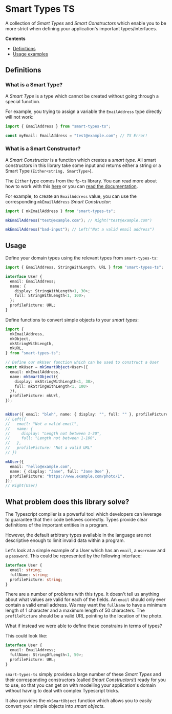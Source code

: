 # Smart Types TS

A collection of _Smart Types_ and _Smart Constructors_ which enable you to be more strict when defining
your application's important types/interfaces.

**Contents**

- [Definitions](#definitions)
- [Usage examples](#usage)

## Definitions

### What is a Smart Type?

A _Smart Type_ is a type which cannot be created without going through a special function.

For example, you trying to assign a variable the `EmailAddress` type directly
will not work:

```ts
import { EmailAddress } from "smart-types-ts";

const myEmail: EmailAddress = "test@example.com"; // TS Error!
```

### What is a Smart Constructor?

A _Smart Constructor_ is a function which creates a _smart type_. All smart constructors in this
library take some input and returns either a string or a Smart Type (`Either<string, SmartType>`).

The `Either` type comes from the `fp-ts` library. You can read more about how to work with this
[here](https://rlee.dev/writing/practical-guide-to-fp-ts-part-3#why-use-eithers) or you can
[read the documentation](https://gcanti.github.io/fp-ts/modules/Either.ts.html).

For example, to create an `EmailAddress` value, you can use the corresponding `mkEmailAddress`
_Smart Constructor_:

```ts
import { mkEmailAddress } from "smart-types-ts";

mkEmailAddress("test@example.com"); // Right("test@example.com")

mkEmailAddress("bad-input"); // Left("Not a valid email address")
```

## Usage

Define your domain types using the relevant types from `smart-types-ts`:

```ts
import { EmailAddress, StringWithLength, URL } from "smart-types-ts";

interface User {
  email: EmailAddress;
  name: {
    display: StringWithLength<1, 30>;
    full: StringWithLength<1, 100>;
  };
  profilePicture: URL;
}
```

Define functions to convert simple objects to your _smart types_:

```ts
import {
  mkEmailAddress,
  mkObject,
  mkStringWithLength,
  mkURL,
} from "smart-types-ts";

// Define our mkUser function which can be used to construct a User
const mkUser = mkSmartObject<User>({
  email: mkEmailAddress,
  name: mkSmartObject({
    display: mkStringWithLength<1, 30>,
    full: mkStringWithLength<1, 100>
  }),
  profilePicture: mkUrl,
});


mkUser({ email: "bleh", name: { display: "", full: "" }, profilePicture: "bad-url" });
// Left({
//   email: "Not a valid email",
//   name: {
//     display: "Length not between 1-30",
//     full: "Length not between 1-100",
//   },
//   profilePicture: "Not a valid URL"
// })

mkUser({
  email: "hello@example.com",
  name: { display: "Jane", full: "Jane Doe" },
  profilePicture: "https://www.example.com/photo/1",
});
// Right(User)
```

## What problem does this library solve?

The Typescript compiler is a powerful tool which developers can leverage to guarantee
that their code behaves correctly. Types provide clear definitions of the important entities
in a program.

However, the default arbitrary types available in the language are not descriptive enough to
limit invalid data within a program.

Let's look at a simple example of a User which has an `email`, a `username` and a `password`.
This could be represented by the following interface:

```ts
interface User {
  email: string;
  fullName: string;
  profilePicture: string;
}
```

There are a number of problems with this type. It doesn't tell us anything about what values
are valid for each of the fields. An `email` should only ever contain a valid email address.
We may want the `fullName` to have a minimum length of 1 character and a maximum length of 50
characters. The `profilePicture` should be a valid URL pointing to the location of the photo.

What if instead we were able to define these constrains in terms of types?

This could look like:

```ts
interface User {
  email: EmailAddress;
  fullName: StringOfLength<1, 50>;
  profilePicture: URL;
}
```

`smart-types-ts` simply provides a large number of these _Smart Types_ and their corresponding
constructors (called _Smart Constructors_!) ready for you to use, so that you can get on with
modelling your application's domain without havnig to deal with complex Typescript tricks.

It also provides the `mkSmartObject` function which allows you to easily convert your simple
objects into _smart objects_.
